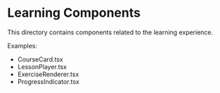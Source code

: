 # Learning Components

This directory contains components related to the learning experience.

Examples:
- CourseCard.tsx
- LessonPlayer.tsx
- ExerciseRenderer.tsx
- ProgressIndicator.tsx
